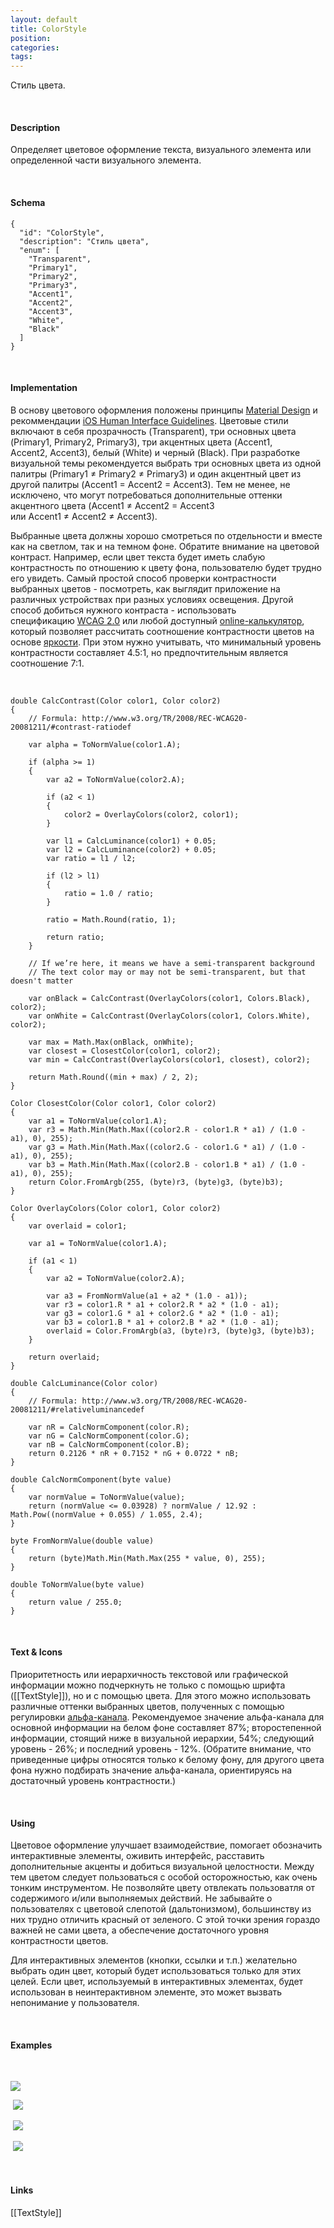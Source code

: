 ```yaml
---
layout: default
title: ColorStyle
position: 
categories: 
tags: 
---
```


Стиль цвета.

   

#### Description

Определяет цветовое оформление текста, визуального элемента или определенной части визуального элемента.

   

#### Schema

```
{
  "id": "ColorStyle",
  "description": "Стиль цвета",
  "enum": [
    "Transparent",
    "Primary1",
    "Primary2",
    "Primary3",
    "Accent1",
    "Accent2",
    "Accent3",
    "White",
    "Black"
  ]
}
```

  

#### Implementation

В основу цветового оформления положены принципы [Material Design](http://www.google.com/design/spec/style/color.html) и рекоммендации [iOS Human Interface Guidelines](https://developer.apple.com/library/ios/documentation/UserExperience/Conceptual/MobileHIG/ColorImagesText.html). Цветовые стили включают в себя прозрачность (Transparent), три основных цвета (Primary1, Primary2, Primary3), три акцентных цвета (Accent1, Accent2, Accent3), белый (White) и черный (Black). При разработке визуальной темы рекомендуется выбрать три основных цвета из одной палитры (Primary1 ≠ Primary2 ≠ Primary3) и один акцентный цвет из другой палитры (Accent1 = Accent2 = Accent3). Тем не менее, не исключено, что могут потребоваться дополнительные оттенки акцентного цвета (Accent1 ≠ Accent2 = Accent3 или Accent1 ≠ Accent2 ≠ Accent3).

Выбранные цвета должны хорошо смотреться по отдельности и вместе как на светлом, так и на темном фоне. Обратите внимание на цветовой контраст. Например, если цвет текста будет иметь слабую контрастность по отношению к цвету фона, пользователю будет трудно его увидеть. Самый простой способ проверки контрастности выбранных цветов - посмотреть, как выглядит приложение на различных устройствах при разных условиях освещения. Другой способ добиться нужного контраста - использовать спецификацию [WCAG 2.0](http://www.w3.org/TR/WCAG20/#visual-audio-contrast-contrast) или любой доступный [online-калькулятор](http://leaverou.github.io/contrast-ratio/), который позволяет рассчитать соотношение контрастности цветов на основе [яркости](http://en.wikipedia.org/wiki/Relative_luminance). При этом нужно учитывать, что минимальный уровень контрастности составляет 4.5:1, но предпочтительным является соотношение 7:1.

  

```
double CalcContrast(Color color1, Color color2)
{
	// Formula: http://www.w3.org/TR/2008/REC-WCAG20-20081211/#contrast-ratiodef
  
	var alpha = ToNormValue(color1.A);
  
	if (alpha >= 1)
	{
		var a2 = ToNormValue(color2.A);
  
		if (a2 < 1)
		{
			color2 = OverlayColors(color2, color1);
		}
  
		var l1 = CalcLuminance(color1) + 0.05;
		var l2 = CalcLuminance(color2) + 0.05;
		var ratio = l1 / l2;
  
		if (l2 > l1)
		{
			ratio = 1.0 / ratio;
		}
  
		ratio = Math.Round(ratio, 1);
  
		return ratio;
	}
  
	// If we’re here, it means we have a semi-transparent background
	// The text color may or may not be semi-transparent, but that doesn't matter
  
	var onBlack = CalcContrast(OverlayColors(color1, Colors.Black), color2);
	var onWhite = CalcContrast(OverlayColors(color1, Colors.White), color2);
  
	var max = Math.Max(onBlack, onWhite);
	var closest = ClosestColor(color1, color2);
	var min = CalcContrast(OverlayColors(color1, closest), color2);
  
	return Math.Round((min + max) / 2, 2);
}
  
Color ClosestColor(Color color1, Color color2)
{
	var a1 = ToNormValue(color1.A);
	var r3 = Math.Min(Math.Max((color2.R - color1.R * a1) / (1.0 - a1), 0), 255);
	var g3 = Math.Min(Math.Max((color2.G - color1.G * a1) / (1.0 - a1), 0), 255);
	var b3 = Math.Min(Math.Max((color2.B - color1.B * a1) / (1.0 - a1), 0), 255);
	return Color.FromArgb(255, (byte)r3, (byte)g3, (byte)b3);
}
  
Color OverlayColors(Color color1, Color color2)
{
	var overlaid = color1;
  
	var a1 = ToNormValue(color1.A);
  
	if (a1 < 1)
	{
		var a2 = ToNormValue(color2.A);
  
		var a3 = FromNormValue(a1 + a2 * (1.0 - a1));
		var r3 = color1.R * a1 + color2.R * a2 * (1.0 - a1);
		var g3 = color1.G * a1 + color2.G * a2 * (1.0 - a1);
		var b3 = color1.B * a1 + color2.B * a2 * (1.0 - a1);
		overlaid = Color.FromArgb(a3, (byte)r3, (byte)g3, (byte)b3);
	}
  
	return overlaid;
}
  
double CalcLuminance(Color color)
{
	// Formula: http://www.w3.org/TR/2008/REC-WCAG20-20081211/#relativeluminancedef
  
	var nR = CalcNormComponent(color.R);
	var nG = CalcNormComponent(color.G);
	var nB = CalcNormComponent(color.B);
	return 0.2126 * nR + 0.7152 * nG + 0.0722 * nB;
}
  
double CalcNormComponent(byte value)
{
	var normValue = ToNormValue(value);
	return (normValue <= 0.03928) ? normValue / 12.92 : Math.Pow((normValue + 0.055) / 1.055, 2.4);
}
  
byte FromNormValue(double value)
{
	return (byte)Math.Min(Math.Max(255 * value, 0), 255);
}
  
double ToNormValue(byte value)
{
	return value / 255.0;
}
```

     

#### Text & Icons

Приоритетность или иерархичность текстовой или графической информации можно подчеркнуть не только с помощью шрифта ([[TextStyle]]), но и с помощью цвета. Для этого можно использовать различные оттенки выбранных цветов, полученных с помощью регулировки [альфа-канала](http://en.wikipedia.org/wiki/Alpha_compositing). Рекомендуемое значение альфа-канала для основной информации на белом фоне составляет 87%; второстепенной информации, стоящий ниже в визуальной иерархии, 54%; следующий уровень - 26%; и последний уровень - 12%. (Обратите внимание, что приведенные цифры относятся только к белому фону, для другого цвета фона нужно подбирать значение альфа-канала, ориентируясь на достаточный уровень контрастности.)

   

#### Using

Цветовое оформление улучшает взаимодействие, помогает обозначить интерактивные элементы, оживить интерфейс, расставить дополнительные акценты и добиться визуальной целостности. Между тем цветом следует пользоваться с особой осторожностью, как очень тонким инструментом. Не позволяйте цвету отвлекать пользоватля от содержимого и/или выполняемых действий. Не забывайте о пользователях с цветовой слепотой (дальтонизмом), большинству из них трудно отличить красный от зеленого. С этой точки зрения гораздо важней не сами цвета, а обеспечение достаточного уровня контрастности цветов. 

Для интерактивных элементов (кнопки, ссылки и т.п.) желательно выбрать один цвет, который будет использоваться только для этих целей. Если цвет, используемый в интерактивных элементах, будет использован в неинтерактивном элементе, это может вызвать непонимание у пользователя. 

   

#### Examples

 

![](ColorStyle_BlackOnWhite.png)

 ![](ColorStyle_WhiteOnBlack.png)

 ![](ColorStyle_CyanOnWhite.png)

 ![](ColorStyle_PinkOnWhite.png)

   

#### Links

[[TextStyle]]

 

 

